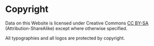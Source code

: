 # Copyright

Data on this Website is licensed under Creative Commons [CC BY-SA](https://creativecommons.org/licenses/by-sa/4.0/) (Attribution-ShareAlike) except where otherwise specified.

All typographies and all logos are protected by copyright.

